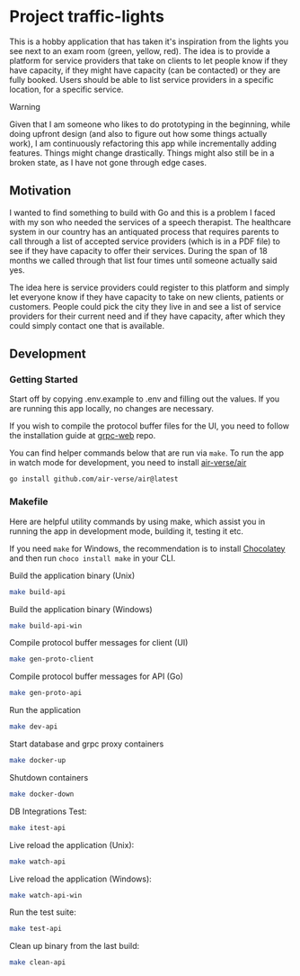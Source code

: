 # Project traffic-lights

This is a hobby application that has taken it's inspiration from the lights you see next to an exam room (green, yellow, red). The idea is to provide a platform for service providers that take on clients to let people know if they have capacity, if they might have capacity (can be contacted) or they are fully booked. Users should be able to list service providers in a specific location, for a specific service.

> [!WARNING]  
> Given that I am someone who likes to do prototyping in the beginning, while doing upfront design (and also to figure out how some things actually work), I am continuously refactoring this app while incrementally adding features. Things might change drastically. Things might also still be in a broken state, as I have not gone through edge cases.

## Motivation

I wanted to find something to build with Go and this is a problem I faced with my son who needed the services of a speech therapist. The healthcare system in our country has an antiquated process that requires parents to call through a list of accepted service providers (which is in a PDF file) to see if they have capacity to offer their services. During the span of 18 months we called through that list four times until someone actually said yes.

The idea here is service providers could register to this platform and simply let everyone know if they have capacity to take on new clients, patients or customers. People could pick the city they live in and see a list of service providers for their current need and if they have capacity, after which they could simply contact one that is available.

## Development 

### Getting Started

Start off by copying .env.example to .env and filling out the values. If you are running this app locally, no changes are necessary. 

If you wish to compile the protocol buffer files for the UI, you need to follow the installation guide at [grpc-web](https://github.com/grpc/grpc-web) repo.

You can find helper commands below that are run via `make`. To run the app in watch mode for development, you need to install [air-verse/air](https://github.com/air-verse/air)

    go install github.com/air-verse/air@latest

### Makefile

Here are helpful utility commands by using make, which assist you in running the app in development mode, building it, testing it etc.

If you need `make` for Windows, the recommendation is to install [Chocolatey](https://chocolatey.org/install) and then run  `choco install make` in your CLI.

Build the application binary (Unix)
```bash
make build-api
```

Build the application binary (Windows)
```bash
make build-api-win
```

Compile protocol buffer messages for client (UI)
```bash
make gen-proto-client
```

Compile protocol buffer messages for API (Go)
```bash
make gen-proto-api
```

Run the application
```bash
make dev-api
```
Start database and grpc proxy containers
```bash
make docker-up
```

Shutdown containers
```bash
make docker-down
```

DB Integrations Test:
```bash
make itest-api
```

Live reload the application (Unix):
```bash
make watch-api
```

Live reload the application (Windows):
```bash
make watch-api-win
```

Run the test suite:
```bash
make test-api
```

Clean up binary from the last build:
```bash
make clean-api
```
